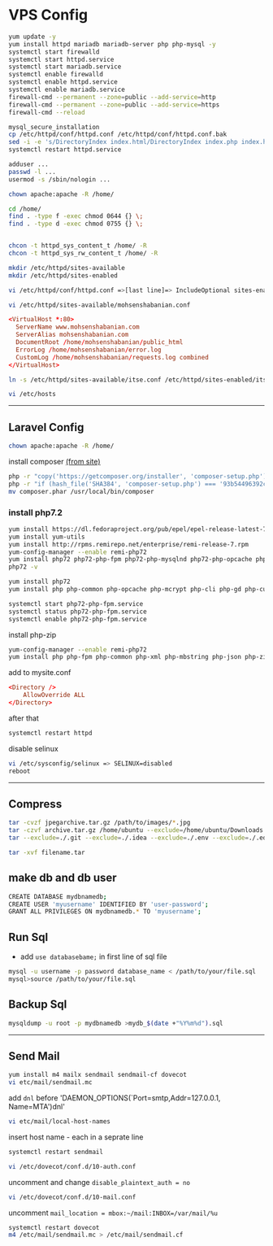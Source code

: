 # VPS Config

```sh
yum update -y
yum install httpd mariadb mariadb-server php php-mysql -y
systemctl start firewalld
systemctl start httpd.service
systemctl start mariadb.service
systemctl enable firewalld
systemctl enable httpd.service
systemctl enable mariadb.service
firewall-cmd --permanent --zone=public --add-service=http
firewall-cmd --permanent --zone=public --add-service=https
firewall-cmd --reload
```

```sh
mysql_secure_installation
cp /etc/httpd/conf/httpd.conf /etc/httpd/conf/httpd.conf.bak
sed -i -e 's/DirectoryIndex index.html/DirectoryIndex index.php index.html/g' /etc/httpd/conf/httpd.conf
systemctl restart httpd.service
```

```sh
adduser ...
passwd -l ...
usermod -s /sbin/nologin ...

chown apache:apache -R /home/

cd /home/
find . -type f -exec chmod 0644 {} \;
find . -type d -exec chmod 0755 {} \;


chcon -t httpd_sys_content_t /home/ -R
chcon -t httpd_sys_rw_content_t /home/ -R
```

```sh
mkdir /etc/httpd/sites-available
mkdir /etc/httpd/sites-enabled

vi /etc/httpd/conf/httpd.conf =>[last line]=> IncludeOptional sites-enabled/*.conf

vi /etc/httpd/sites-available/mohsenshabanian.conf
```

```conf
<VirtualHost *:80>
  ServerName www.mohsenshabanian.com
  ServerAlias mohsenshabanian.com
  DocumentRoot /home/mohsenshabanian/public_html
  ErrorLog /home/mohsenshabanian/error.log
  CustomLog /home/mohsenshabanian/requests.log combined
</VirtualHost>
```

```sh
ln -s /etc/httpd/sites-available/itse.conf /etc/httpd/sites-enabled/itse.conf
```

```sh
vi /etc/hosts
```

---------------------------------------------

## Laravel Config

```sh
chown apache:apache -R /home/
```

install composer [(from site)](https://getcomposer.org/download/)

```sh
php -r "copy('https://getcomposer.org/installer', 'composer-setup.php');"
php -r "if (hash_file('SHA384', 'composer-setup.php') === '93b54496392c062774670ac18b134c3b3a95e5a5e5c8f1a9f115f203b75bf9a129d5daa8ba6a13e2cc8a1da0806388a8') { echo 'Installer verified'; } else { echo 'Installer corrupt'; unlink('composer-setup.php'); } echo PHP_EOL;"
mv composer.phar /usr/local/bin/composer
```

### install php7.2

```sh
yum install https://dl.fedoraproject.org/pub/epel/epel-release-latest-7.noarch.rpm
yum install yum-utils
yum install http://rpms.remirepo.net/enterprise/remi-release-7.rpm
yum-config-manager --enable remi-php72
yum install php72 php72-php-fpm php72-php-mysqlnd php72-php-opcache php72-php-xml php72-php-xmlrpc php72-php-gd php72-php-mbstring php72-php-json php-zip
php72 -v

yum install php72
yum install php php-common php-opcache php-mcrypt php-cli php-gd php-curl php-mysql -y

systemctl start php72-php-fpm.service
systemctl status php72-php-fpm.service
systemctl enable php72-php-fpm.service
```

install php-zip

```sh
yum-config-manager --enable remi-php72
yum install php php-fpm php-common php-xml php-mbstring php-json php-zip
```

add to mysite.conf

```conf
<Directory />
    AllowOverride ALL
</Directory>
```

after that

```sh
systemctl restart httpd
```

disable selinux

```sh
vi /etc/sysconfig/selinux => SELINUX=disabled
reboot
```

---------------------------------------------

## Compress

```sh
tar -cvzf jpegarchive.tar.gz /path/to/images/*.jpg
tar -czvf archive.tar.gz /home/ubuntu --exclude=/home/ubuntu/Downloads --exclude=/home/ubuntu/.cache
tar --exclude=./.git --exclude=./.idea --exclude=./.env --exclude=./.editorconfig --exclude=./git* -czvf archive.tar.gz .
```

```sh
tar -xvf filename.tar
```

## make db and db user

```sh
CREATE DATABASE mydbnamedb;
CREATE USER 'myusername' IDENTIFIED BY 'user-password';
GRANT ALL PRIVILEGES ON mydbnamedb.* TO 'myusername';
```

## Run Sql

* add `use databasebame;` in first line of sql file

```sh
mysql -u username -p password database_name < /path/to/your/file.sql
mysql>source /path/to/your/file.sql
```

## Backup Sql

```sh
mysqldump -u root -p mydbnamedb >mydb_$(date +"%Y%m%d").sql
```

---------------------------------------------

## Send Mail

```sh
yum install m4 mailx sendmail sendmail-cf dovecot
vi etc/mail/sendmail.mc
```

add `dnl` before 'DAEMON_OPTIONS(`Port=smtp,Addr=127.0.0.1, Name=MTA')dnl'

```sh
vi etc/mail/local-host-names
```

insert host name - each in a seprate line

```sh
systemctl restart sendmail
```

```sh
vi /etc/dovecot/conf.d/10-auth.conf
```

uncomment and change `disable_plaintext_auth = no`

```sh
vi /etc/dovecot/conf.d/10-mail.conf
```

uncomment `mail_location = mbox:~/mail:INBOX=/var/mail/%u`

```sh
systemctl restart dovecot
m4 /etc/mail/sendmail.mc > /etc/mail/sendmail.cf
```